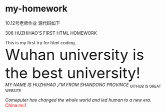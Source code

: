 # my-homework
10.12号老师作业
源代码如下
<HTML>
<HEAD>
<META name="Author"content="huzhihao"
<META name="KEYWORDS"content="huzhihao homework"
<TITLE>306 HUZHIHAO'S FIRST HTML HOMEWORK
</TITLE>
</HEAD>
<BODY background="htmlbg3.jpg"> 
<P>
This is my first try for html coding.
<BR>
<FONT SIZE=7 
<B>Wuhan university is the best university!</B></FONT>
<BR>
<!--"这个是用来测试注释功能的"-->
<I> MY NAME IS HUZHIHAO ,I'M FROM SHANDONG PROVINCE</I>
<SUB> GITHUB IS GREAT WEBSITE</SUB>
</P>
<p><EM> Comeputer has changed the whole world and led human to a new era.</EM>
<BR>
<FONT COLOR=RED> China no.1
</BODY>
